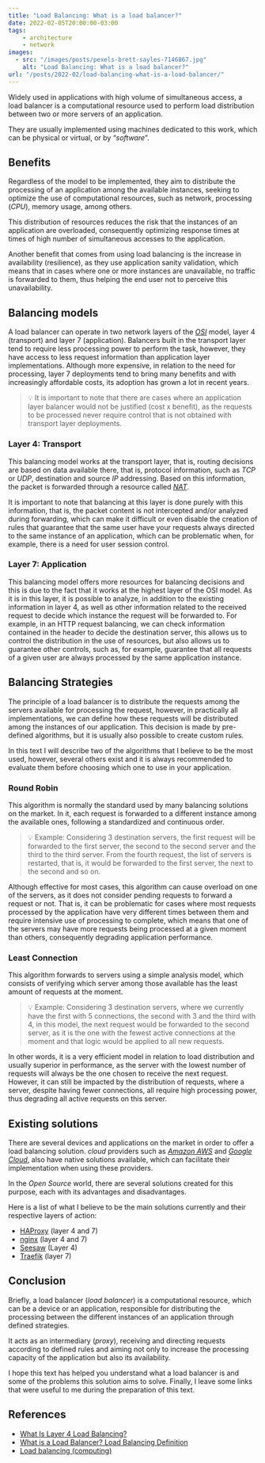 ```yaml
---
title: "Load Balancing: What is a load balancer?"
date: 2022-02-05T20:00:00-03:00
tags:
    - architecture
    - network
images: 
  - src: "/images/posts/pexels-brett-sayles-7146867.jpg"
    alt: "Load Balancing: What is a load balancer?"
url: "/posts/2022-02/load-balancing-what-is-a-load-balancer/"
---
```


Widely used in applications with high volume of simultaneous access, a load balancer is a computational resource used to perform load distribution between two or more servers of an application.

They are usually implemented using machines dedicated to this work, which can be physical or virtual, or by “*software*”.

## Benefits

Regardless of the model to be implemented, they aim to distribute the processing of an application among the available instances, seeking to optimize the use of computational resources, such as network, processing (*CPU*), memory usage, among others.

This distribution of resources reduces the risk that the instances of an application are overloaded, consequently optimizing response times at times of high number of simultaneous accesses to the application.

Another benefit that comes from using load balancing is the increase in availability (resilience), as they use application sanity validation, which means that in cases where one or more instances are unavailable, no traffic is forwarded to them, thus helping the end user not to perceive this unavailability.

## Balancing models

A load balancer can operate in two network layers of the [*OSI*](https://pt.wikipedia.org/wiki/Modelo_OSI) model, layer 4 (transport) and layer 7 (application). Balancers built in the transport layer tend to require less processing power to perform the task, however, they have access to less request information than application layer implementations. Although more expensive, in relation to the need for processing, layer 7 deployments tend to bring many benefits and with increasingly affordable costs, its adoption has grown a lot in recent years.

> 💡 It is important to note that there are cases where an application layer balancer would not be justified (cost x benefit), as the requests to be processed never require control that is not obtained with transport layer deployments.

### Layer 4: Transport

This balancing model works at the transport layer, that is, routing decisions are based on data available there, that is, protocol information, such as *TCP* or *UDP*, destination and source *IP* addressing. Based on this information, the packet is forwarded through a resource called [*NAT*](https://pt.wikipedia.org/wiki/Network_address_translation).

It is important to note that balancing at this layer is done purely with this information, that is, the packet content is not intercepted and/or analyzed during forwarding, which can make it difficult or even disable the creation of rules that guarantee that the same user have your requests always directed to the same instance of an application, which can be problematic when, for example, there is a need for user session control.

### Layer 7: Application

This balancing model offers more resources for balancing decisions and this is due to the fact that it works at the highest layer of the OSI model. As it is in this layer, it is possible to analyze, in addition to the existing information in layer 4, as well as other information related to the received request to decide which instance the request will be forwarded to. For example, in an HTTP request balancing, we can check information contained in the header to decide the destination server, this allows us to control the distribution in the use of resources, but also allows us to guarantee other controls, such as, for example, guarantee that all requests of a given user are always processed by the same application instance.

## Balancing Strategies

The principle of a load balancer is to distribute the requests among the servers available for processing the request, however, in practically all implementations, we can define how these requests will be distributed among the instances of our application. This decision is made by pre-defined algorithms, but it is usually also possible to create custom rules.

In this text I will describe two of the algorithms that I believe to be the most used, however, several others exist and it is always recommended to evaluate them before choosing which one to use in your application.

### Round Robin

This algorithm is normally the standard used by many balancing solutions on the market. In it, each request is forwarded to a different instance among the available ones, following a standardized and continuous order.

> 💡 Example: Considering 3 destination servers, the first request will be forwarded to the first server, the second to the second server and the third to the third server. From the fourth request, the list of servers is restarted, that is, it would be forwarded to the first server, the next to the second and so on.

Although effective for most cases, this algorithm can cause overload on one of the servers, as it does not consider pending requests to forward a request or not. That is, it can be problematic for cases where most requests processed by the application have very different times between them and require intensive use of processing to complete, which means that one of the servers may have more requests being processed at a given moment than others, consequently degrading application performance.

### Least Connection

This algorithm forwards to servers using a simple analysis model, which consists of verifying which server among those available has the least amount of requests at the moment.

> 💡 Example: Considering 3 destination servers, where we currently have the first with 5 connections, the second with 3 and the third with 4, in this model, the next request would be forwarded to the second server, as it is the one with the fewest active connections at the moment and that logic would be applied to all new requests.

In other words, it is a very efficient model in relation to load distribution and usually superior in performance, as the server with the lowest number of requests will always be the one chosen to receive the next request. However, it can still be impacted by the distribution of requests, where a server, despite having fewer connections, all require high processing power, thus degrading all active requests on this server.

## Existing solutions

There are several devices and applications on the market in order to offer a load balancing solution. *cloud* providers such as *[Amazon AWS](https://aws.amazon.com/elasticloadbalancing/)* and *[Google Cloud](https://cloud.google.com/load-balancing)*, also have native solutions available, which can facilitate their implementation when using these providers.

In the *Open Source* world, there are several solutions created for this purpose, each with its advantages and disadvantages.

Here is a list of what I believe to be the main solutions currently and their respective layers of action:

- [HAProxy](https://github.com/haproxy/haproxy) (layer 4 and 7)
- [nginx](https://github.com/nginx/nginx) (layer 4 and 7)
- [Seesaw](https://github.com/google/seesaw) (Layer 4)
- [Traefik](https://github.com/traefik/traefik) (layer 7)

## Conclusion

Briefly, a load balancer (*load balancer*) is a computational resource, which can be a device or an application, responsible for distributing the processing between the different instances of an application through defined strategies.

It acts as an intermediary (*proxy*), receiving and directing requests according to defined rules and aiming not only to increase the processing capacity of the application but also its availability.

I hope this text has helped you understand what a load balancer is and some of the problems this solution aims to solve. Finally, I leave some links that were useful to me during the preparation of this text.

## References

- [What Is Layer 4 Load Balancing?](https://www.nginx.com/resources/glossary/layer-4-load-balancing/)
- [What is a Load Balancer? Load Balancing Definition](https://www.citrix.com/en-in/solutions/app-delivery-and-security/load-balancing/what-is-load-balancing.html)
- [Load balancing (computing)](https://en.wikipedia.org/wiki/Load_balancing_(computing))
